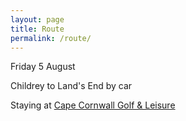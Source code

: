 ```yaml
---
layout: page
title: Route
permalink: /route/
---
```



Friday 5 August

Childrey to Land's End by car

Staying at [Cape Cornwall Golf & Leisure](http://capecornwallgolfclub.co.uk/)